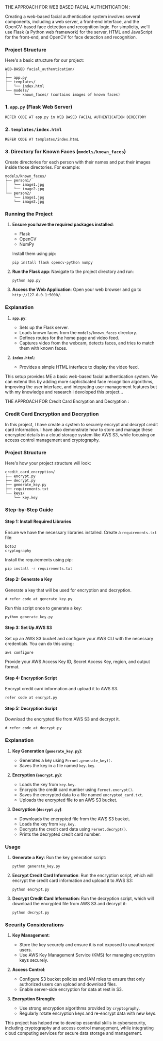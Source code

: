 THE APPROACH FOR WEB BASED FACIAL AUTHENTICATION :

Creating a web-based facial authentication system involves several components, including a web server, a front-end interface, and the OpenCV-based face detection and recognition logic. For simplicity, we'll use Flask (a Python web framework) for the server, HTML and JavaScript for the front-end, and OpenCV for face detection and recognition.

### Project Structure

Here's a basic structure for our project:

```
WEB-BASED facial_authentication/
│
├── app.py
├── templates/
│   └── index.html
└── models/
    └── known_faces/ (contains images of known faces)
```

### 1. `app.py` (Flask Web Server)

```REFER CODE AT app.py in WEB BASED FACIAL AUTHENTICATION DIRECTORY```
### 2. `templates/index.html`

```REFER CODE AT templates/index.htmL```


### 3. Directory for Known Faces (`models/known_faces`)

Create directories for each person with their names and put their images inside those directories. For example:

```
models/known_faces/
├── person1/
│   └── image1.jpg
│   └── image2.jpg
└── person2/
    └── image1.jpg
    └── image2.jpg
```

### Running the Project

1. **Ensure you have the required packages installed**:
   - Flask
   - OpenCV
   - NumPy

   Install them using pip:
   ```
   pip install flask opencv-python numpy
   ```

2. **Run the Flask app**:
   Navigate to the project directory and run:
   ```
   python app.py
   ```

3. **Access the Web Application**:
   Open your web browser and go to `http://127.0.0.1:5000/`.

### Explanation

1. **`app.py`**:
   - Sets up the Flask server.
   - Loads known faces from the `models/known_faces` directory.
   - Defines routes for the home page and video feed.
   - Captures video from the webcam, detects faces, and tries to match them with known faces.

2. **`index.html`**:
   - Provides a simple HTML interface to display the video feed.

This setup provides ME a basic web-based facial authentication system. We can extend this by adding more sophisticated face recognition algorithms, improving the user interface, and integrating user management features but with my knowledge and research i devoloped this project...









THE APPROACH FOR Credit Card Encryption and Decryption :

### Credit Card Encryption and Decryption

In this project, I have create a system to securely encrypt and decrypt credit card information. I have also demonstrate how to store and manage these encrypted details in a cloud storage system like AWS S3, while focusing on access control management and cryptography.

### Project Structure

Here's how your project structure will look:

```
credit_card_encryption/
├── encrypt.py
├── decrypt.py
├── generate_key.py
├── requirements.txt
└── keys/
    └── key.key
```

### Step-by-Step Guide

#### Step 1: Install Required Libraries

Ensure we have the necessary libraries installed. Create a `requirements.txt` file:

```
boto3
cryptography
```

Install the requirements using pip:

```
pip install -r requirements.txt
```

#### Step 2: Generate a Key

Generate a key that will be used for encryption and decryption.

```
# refer code at generate_key.py

```

Run this script once to generate a key:

```
python generate_key.py
```

#### Step 3: Set Up AWS S3

Set up an AWS S3 bucket and configure your AWS CLI with the necessary credentials. You can do this using:

```
aws configure
```

Provide your AWS Access Key ID, Secret Access Key, region, and output format.

#### Step 4: Encryption Script

Encrypt credit card information and upload it to AWS S3.

```refer code at encrypt.py```

#### Step 5: Decryption Script

Download the encrypted file from AWS S3 and decrypt it.

```
# refer code at decrypt.py
```

### Explanation

1. **Key Generation (`generate_key.py`)**:
   - Generates a key using `Fernet.generate_key()`.
   - Saves the key in a file named `key.key`.

2. **Encryption (`encrypt.py`)**:
   - Loads the key from `key.key`.
   - Encrypts the credit card number using `Fernet.encrypt()`.
   - Saves the encrypted data to a file named `encrypted_card.txt`.
   - Uploads the encrypted file to an AWS S3 bucket.

3. **Decryption (`decrypt.py`)**:
   - Downloads the encrypted file from the AWS S3 bucket.
   - Loads the key from `key.key`.
   - Decrypts the credit card data using `Fernet.decrypt()`.
   - Prints the decrypted credit card number.

### Usage

1. **Generate a Key**:
   Run the key generation script:
   ```
   python generate_key.py
   ```

2. **Encrypt Credit Card Information**:
   Run the encryption script, which will encrypt the credit card information and upload it to AWS S3:
   ```
   python encrypt.py
   ```

3. **Decrypt Credit Card Information**:
   Run the decryption script, which will download the encrypted file from AWS S3 and decrypt it:
   ```
   python decrypt.py
   ```

### Security Considerations

1. **Key Management**:
   - Store the key securely and ensure it is not exposed to unauthorized users.
   - Use AWS Key Management Service (KMS) for managing encryption keys securely.

2. **Access Control**:
   - Configure S3 bucket policies and IAM roles to ensure that only authorized users can upload and download files.
   - Enable server-side encryption for data at rest in S3.

3. **Encryption Strength**:
   - Use strong encryption algorithms provided by `cryptography`.
   - Regularly rotate encryption keys and re-encrypt data with new keys.

This project has helped me to develop essential skills in cybersecurity, including cryptography and access control management, while integrating cloud computing services for secure data storage and management.
